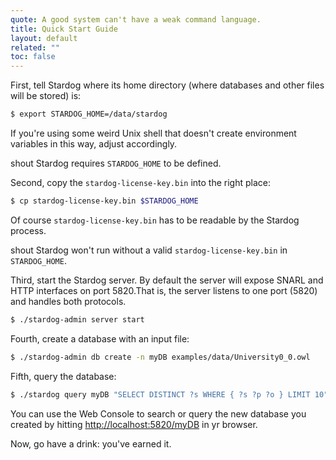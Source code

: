 ```yaml
---
quote: A good system can't have a weak command language.
title: Quick Start Guide
layout: default
related: ""
toc: false
---
```


First, tell Stardog where its home directory (where databases and other
files will be stored) is:

```bash
$ export STARDOG_HOME=/data/stardog
```

If you're using some weird Unix shell that doesn't create environment variables in this way, adjust accordingly.

<t>shout</t> Stardog requires `STARDOG_HOME` to be defined.

Second, copy the `stardog-license-key.bin` into the right place:

```bash
$ cp stardog-license-key.bin $STARDOG_HOME
```

Of course `stardog-license-key.bin` has to be readable by the Stardog
process. 

<t>shout</t> Stardog won't run without a valid `stardog-license-key.bin` in `STARDOG_HOME`.

Third, start the Stardog server. By default the server will expose SNARL
and HTTP interfaces on port 5820.<n>That is, the server listens to one port (5820) and handles both protocols.</n>

```bash
$ ./stardog-admin server start
```

Fourth, create a database with an input file:

```bash
$ ./stardog-admin db create -n myDB examples/data/University0_0.owl
```

Fifth, query the database:

```bash
$ ./stardog query myDB "SELECT DISTINCT ?s WHERE { ?s ?p ?o } LIMIT 10"
```

You can use the Web Console to search or query the new database you created by hitting [http://localhost:5820/myDB](http://localhost:5820/myDB) in yr browser.

Now, go have a drink: you've earned it.
